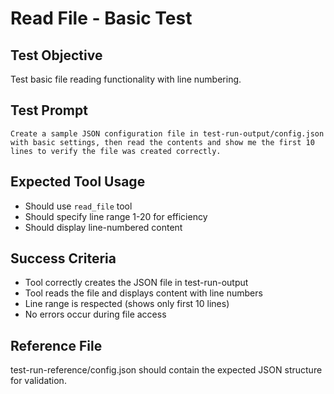 # Read File - Basic Test

## Test Objective

Test basic file reading functionality with line numbering.

## Test Prompt

```
Create a sample JSON configuration file in test-run-output/config.json with basic settings, then read the contents and show me the first 10 lines to verify the file was created correctly.
```

## Expected Tool Usage

- Should use `read_file` tool
- Should specify line range 1-20 for efficiency
- Should display line-numbered content

## Success Criteria

- Tool correctly creates the JSON file in test-run-output
- Tool reads the file and displays content with line numbers
- Line range is respected (shows only first 10 lines)
- No errors occur during file access

## Reference File

test-run-reference/config.json should contain the expected JSON structure for validation.
